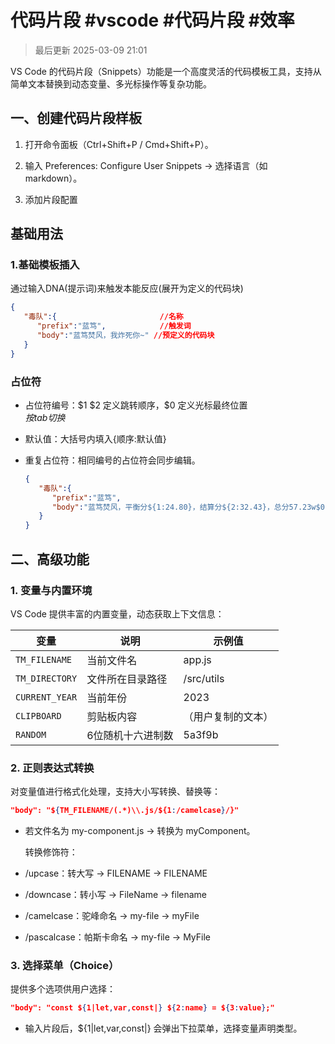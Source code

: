 # 代码片段 #vscode #代码片段 #效率

>最后更新 2025-03-09 21:01

VS Code 的代码片段（Snippets）功能是一个高度灵活的代码模板工具，支持从简单文本替换到动态变量、多光标操作等复杂功能。

## 一、创建代码片段样板

1. 打开命令面板（Ctrl+Shift+P / Cmd+Shift+P）。

2. 输入 Preferences: Configure User Snippets → 选择语言（如 markdown）。

3. 添加片段配置

## 基础用法

### 1.基础模板插入

通过输入DNA(提示词)来触发本能反应(展开为定义的代码块)

```json
{
   "毒队":{                       //名称
      "prefix":"蓝笃",            //触发词
      "body":"蓝笃焚风，我炸死你~" //预定义的代码块
   }
}
```

### 占位符

* 占位符编号：\$1 \$2 定义跳转顺序，\$0 定义光标最终位置  
   _按tab切换_
* 默认值：大括号内填入{顺序:默认值}
* 重复占位符：相同编号的占位符会同步编辑。

   ```json
   {
      "毒队":{                       
         "prefix":"蓝笃",            
         "body":"蓝笃焚风，平衡分${1:24.80}，结算分${2:32.43}，总分57.23w$0" 
      }
   }
   ```

## 二、高级功能

### 1. 变量与内置环境

   VS Code 提供丰富的内置变量，动态获取上下文信息：

   | 变量           | 说明              | 示例值             |
   | -------------- | ----------------- | ------------------ |
   | `TM_FILENAME`  | 当前文件名        | app.js             |
   | `TM_DIRECTORY` | 文件所在目录路径  | /src/utils         |
   | `CURRENT_YEAR` | 当前年份          | 2023               |
   | `CLIPBOARD`    | 剪贴板内容        | （用户复制的文本） |
   | `RANDOM`      | 6位随机十六进制数 | 5a3f9b             |

### 2. 正则表达式转换

对变量值进行格式化处理，支持大小写转换、替换等：

   ```json
   "body": "${TM_FILENAME/(.*)\\.js/${1:/camelcase}/}"
   ```

* 若文件名为 my-component.js → 转换为 myComponent。

   转换修饰符：

* /upcase：转大写 → FILENAME → FILENAME

* /downcase：转小写 → FileName → filename

* /camelcase：驼峰命名 → my-file → myFile

* /pascalcase：帕斯卡命名 → my-file → MyFile

### 3.  选择菜单（Choice）

   提供多个选项供用户选择：

   ```json
   "body": "const ${1|let,var,const|} ${2:name} = ${3:value};"
   ```

* 输入片段后，${1|let,var,const|} 会弹出下拉菜单，选择变量声明类型。
